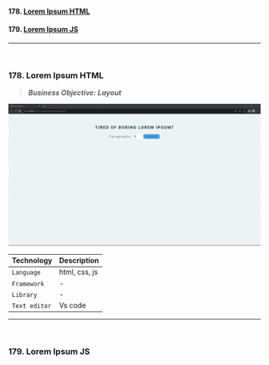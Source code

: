 #### 178. [Lorem Ipsum HTML](#178)

#### 179. [Lorem Ipsum JS](#179)

---

<br>

### 178. Lorem Ipsum HTML<a id="178"></a>

> **_Business Objective: Layout_**

<img src="notes/app.gif" >

| Technology    | Description   |
| ------------- | ------------- |
| `Language`    | html, css, js |
| `Framework`   | -             |
| `Library`     | -             |
| `Text editor` | Vs code       |

---

<br>

### 179. Lorem Ipsum JS<a id="179"></a>

<br>
